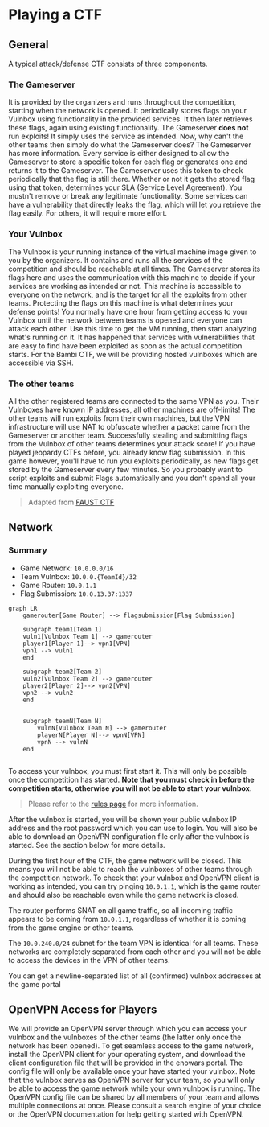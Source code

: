 # Playing a CTF

## General

A typical attack/defense CTF consists of three components.

### The Gameserver

It is provided by the organizers and runs throughout the competition, starting when the network is opened. It periodically stores flags on your Vulnbox using functionality in the provided services. It then later retrieves these flags, again using existing functionality. The Gameserver <b>does not</b> run exploits! It simply uses the service as intended.
Now, why can't the other teams then simply do what the Gameserver does?
The Gameserver has more information. Every service is either designed to allow the Gameserver to store a specific token for each flag or generates one and returns it to the Gameserver.
The Gameserver uses this token to check periodically that the flag is still there. Whether or not it gets the stored flag using that token, determines your SLA (Service Level Agreement). You mustn't remove or break any legitimate functionality.
Some services can have a vulnerability that directly leaks the flag, which will let you retrieve the flag easily. For others, it will require more effort.

### Your Vulnbox

The Vulnbox is your running instance of the virtual machine image given to you by the organizers. It contains and runs all the services of the competition and should be reachable at all times. The Gameserver stores its flags here and uses the communication with this machine to decide if your services are working as intended or not. This machine is accessible to everyone on the network, and is the target for all the exploits from other teams.
Protecting the flags on this machine is what determines your defense points!
You normally have one hour from getting access to your Vulnbox until the network between teams is opened and everyone can attack each other. Use this time to get the VM running, then start analyzing what's running on it. It has happened that services with vulnerabilities that are easy to find have been exploited as soon as the actual competition starts.
For the Bambi CTF, we will be providing hosted vulnboxes which are accessible via SSH.

### The other teams

All the other registered teams are connected to the same VPN as you. Their Vulnboxes have known IP addresses, all other machines are off-limits! The other teams will run exploits from their own machines, but the VPN infrastructure will use NAT to obfuscate whether a packet came from the Gameserver or another team.
Successfully stealing and submitting flags from the Vulnbox of other teams determines your attack score!
If you have played jeopardy CTFs before, you already know flag submission. In this game however, you'll have to run you exploits periodically, as new flags get stored by the Gameserver every few minutes. So you probably want to script exploits and submit Flags automatically and you don't spend all your time manually exploiting everyone.

> Adapted from [FAUST CTF](https://2020.faustctf.net/information/attackdefense-for-beginners/)

## Network

<h3>Summary</h3>
<ul>
    <li>Game Network: <code>10.0.0.0/16</code></li>
    <li>Team Vulnbox: <code>10.0.0.{TeamId}/32</code></li>
    <li>Game Router: <code>10.0.1.1</code></li>
    <li>Flag Submission: <code>10.0.13.37:1337</code></li>
</ul>

```mermaid
graph LR
    gamerouter[Game Router] --> flagsubmission[Flag Submission]

    subgraph team1[Team 1]
    vuln1[Vulnbox Team 1] --> gamerouter
    player1[Player 1]--> vpn1[VPN]
    vpn1 --> vuln1
    end

    subgraph team2[Team 2]
    vuln2[Vulnbox Team 2] --> gamerouter
    player2[Player 2]--> vpn2[VPN]
    vpn2 --> vuln2
    end


    subgraph teamN[Team N]
        vulnN[Vulnbox Team N] --> gamerouter
        playerN[Player N]--> vpnN[VPN]
        vpnN --> vulnN
    end


```

To access your vulnbox, you must first start it. This will only be possible once the competition has started. **Note that you must check in before the competition starts, otherwise you will not be able to start your vulnbox**.

> Please refer to the [rules page](rules.md) for more information.

After the vulnbox is started, you will be shown your public vulnbox IP address and the root password which you can use to login. You will also be able to download an OpenVPN configuration file only after the vulnbox is started. See the section below for more details.

During the first hour of the CTF, the game network will be closed. This means you will not be able to reach the vulnboxes of other teams through the competition network. To check that your vulnbox and OpenVPN client is working as intended, you can try pinging `10.0.1.1`, which is the game router and should also be reachable even while the game network is closed.

The router performs SNAT on all game traffic, so all incoming traffic appears to be coming from `10.0.1.1`, regardless of whether it is coming from the game engine or other teams.

The `10.0.240.0/24` subnet for the team VPN is identical for all teams. These networks are completely separated from each other and you will not be able to access the devices in the VPN of other teams.

You can get a newline-separated list of all (confirmed) vulnbox addresses at the game portal

## OpenVPN Access for Players

We will provide an OpenVPN server through which you can access your vulnbox and the vulnboxes of the other teams (the latter only once the network has been opened).
To get seamless access to the game network, install the OpenVPN client for your operating system, and download the client configuration file that will be provided in the enowars portal. The config file will only be available once your have started your vulnbox. Note that the vulnbox serves as OpenVPN server for your team, so you will only be able to access the game network while your own vulnbox is running. The OpenVPN config file can be shared by all members of your team and allows multiple connections at once.
Please consult a search engine of your choice or the OpenVPN documentation for help getting started with OpenVPN.
